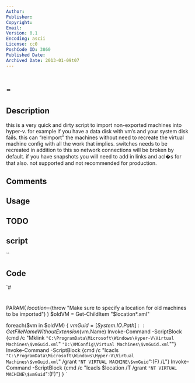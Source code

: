 ```yaml
---
Author: 
Publisher: 
Copyright: 
Email: 
Version: 0.1
Encoding: ascii
License: cc0
PoshCode ID: 3860
Published Date: 
Archived Date: 2013-01-09t07
---
```


#  - 

## Description

this is a very quick and dirty script to import non-exported machines into hyper-v. for example if you have a data disk with vm’s and your system disk fails. this can “reimport” the machines without need to recreate the virtual machine config with all the work that implies. switches needs to be recreated in addition to this so network connections will be broken by default. if you have snapshots you will need to add in links and acl�s for that also. not supported and not recommended for production.

## Comments



## Usage



## TODO



## script

``

## Code

`#
 #
 PARAM(
 	$location=$(throw "Make sure to specify a location for old machines to be imported")
 )
 $oldVM = Get-ChildItem "$location\*.xml"
 
 foreach($vm in $oldVM)
 {
 	$vmGuid = [System.IO.Path]::GetFileNameWithoutExtension($vm.Name)
 	Invoke-Command -ScriptBlock {cmd /c "Mklink `"C:\ProgramData\Microsoft\Windows\Hyper-V\Virtual Machines\$vmGuid.xml`" `"D:\VMConfig\Virtual Machines\$vmGuid.xml`""}
 	Invoke-Command -ScriptBlock {cmd /c "Icacls `"C:\ProgramData\Microsoft\Windows\Hyper-V\Virtual Machines\$vmGuid.xml`" /grant `"NT VIRTUAL MACHINE\$vmGuid`":(F) /L"}
 	Invoke-Command -ScriptBlock {cmd /c "Icacls $location /T /grant `"NT VIRTUAL MACHINE\$vmGuid`":(F)"}
 }
`

